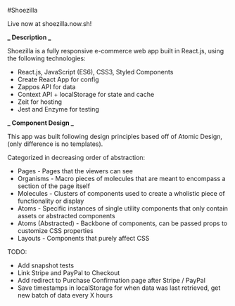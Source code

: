 #Shoezilla

Live now at shoezilla.now.sh!

**_ Description _**

Shoezilla is a fully responsive e-commerce web app built in React.js, using the following technologies:

- React.js, JavaScript (ES6), CSS3, Styled Components
- Create React App for config
- Zappos API for data
- Context API + localStorage for state and cache
- Zeit for hosting
- Jest and Enzyme for testing

**_ Component Design _**

This app was built following design principles based off of Atomic Design, (only difference is no templates).

Categorized in decreasing order of abstraction:

- Pages - Pages that the viewers can see
- Organisms - Macro pieces of molecules that are meant to encompass a section of the page itself
- Molecules - Clusters of components used to create a wholistic piece of functionality or display
- Atoms - Specific instances of single utility components that only contain assets or abstracted components
- Atoms (Abstracted) - Backbone of components, can be passed props to customize CSS properties
- Layouts - Components that purely affect CSS

TODO:

- Add snapshot tests
- Link Stripe and PayPal to Checkout
- Add redirect to Purchase Confirmation page after Stripe / PayPal
- Save timestamps in localStorage for when data was last retrieved, get new batch of data every X hours
